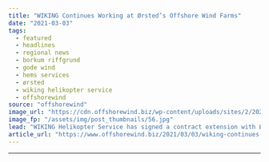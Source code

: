 ```yaml
---
title: "WIKING Continues Working at Ørsted’s Offshore Wind Farms"
date: "2021-03-03"
tags: 
  - featured
  - headlines
  - regional news
  - borkum riffgrund
  - gode wind
  - hems services
  - ørsted
  - wiking helikopter service
  - offshorewind
source: "offshorewind"
image_url: "https://cdn.offshorewind.biz/wp-content/uploads/sites/2/2021/03/03091003/WIKING-Continues-Working-at-%C3%98rsteds-Offshore-Wind-Farms.jpg"
image_fp: "/assets/img/post_thumbnails/56.jpg"
lead: "WIKING Helikopter Service has signed a contract extension with Ørsted to continue providing HEMS"
article_url: "https://www.offshorewind.biz/2021/03/03/wiking-continues-working-at-orsteds-offshore-wind-farms/"
---
```


---
